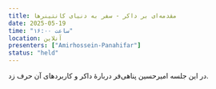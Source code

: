 ```yaml
---
title: مقدمه‌ای بر داکر - سفر به دنیای کانتینرها
date: 2025-05-19
time: "ساعت ۱۶:۰۰"
location: آنلاین
presenters: ["Amirhossein-Panahifar"]
status: "held"
---
```


در این جلسه امیرحسین پناهی‌فر دربارهٔ داکر و کاربردهای آن حرف زد.